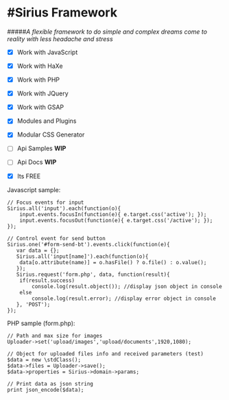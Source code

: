 #Sirius Framework
======
#####*A flexible framework to do simple and complex dreams come to reality with less headache and stress*

- [X] Work with JavaScript
- [X] Work with HaXe
- [X] Work with PHP
- [X] Work with JQuery
- [X] Work with GSAP
- [X] Modules and Plugins
- [X] Modular CSS Generator
- [ ] Api Samples **WIP**
- [ ] Api Docs **WIP**
- [X] Its FREE


Javascript sample:

```
// Focus events for input
Sirius.all('input').each(function(o){
	input.events.focusIn(function(e){ e.target.css('active'); });
	input.events.focusOut(function(e){ e.target.css('/active'); });
});

// Control event for send button
Sirius.one('#form-send-bt').events.click(function(e){
   var data = {};
   Sirius.all('input[name]').each(function(o){
   	data[o.attribute(name)] = o.hasFile() ? o.file() : o.value();
   });
   Sirius.request('form.php', data, function(result){
   	if(result.success)
		console.log(result.object()); //display json object in console
	else
		console.log(result.error); //display error object in console
   }, 'POST');
});
```

PHP sample (form.php):

```
// Path and max size for images
Uploader->set('upload/images','upload/documents',1920,1080);

// Object for uploaded files info and received parameters (test)
$data = new \stdClass();
$data->files = Uploader->save();
$data->properties = Sirius->domain->params;

// Print data as json string
print json_encode($data);

```
